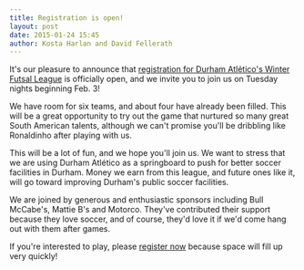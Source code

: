 ```yaml
---
title: Registration is open!
layout: post
date: 2015-01-24 15:45
author: Kosta Harlan and David Fellerath
---
```

It's our pleasure to announce that [registration for Durham Atlético's Winter Futsal League](/futsal#register) is officially open, and we invite you to join us on Tuesday nights beginning Feb. 3!

We have room for six teams, and about four have already been filled. This will be a great opportunity to try out the game that nurtured so many great South American talents, although we can't promise you'll be dribbling like Ronaldinho after playing with us.

This will be a lot of fun, and we hope you'll join us. We want to stress that we are using Durham Atlético as a springboard to push for better soccer facilities in Durham. Money we earn from this league, and future ones like it, will go toward improving Durham's public soccer facilities.

We are joined by generous and enthusiastic sponsors including Bull McCabe's, Mattie B's and Motorco. They've contributed their support because they love soccer, and of course, they'd love it if we'd come hang out with them after games.

If you're interested to play, please [register now](/futsal.html#register) because space will fill up very quickly!
